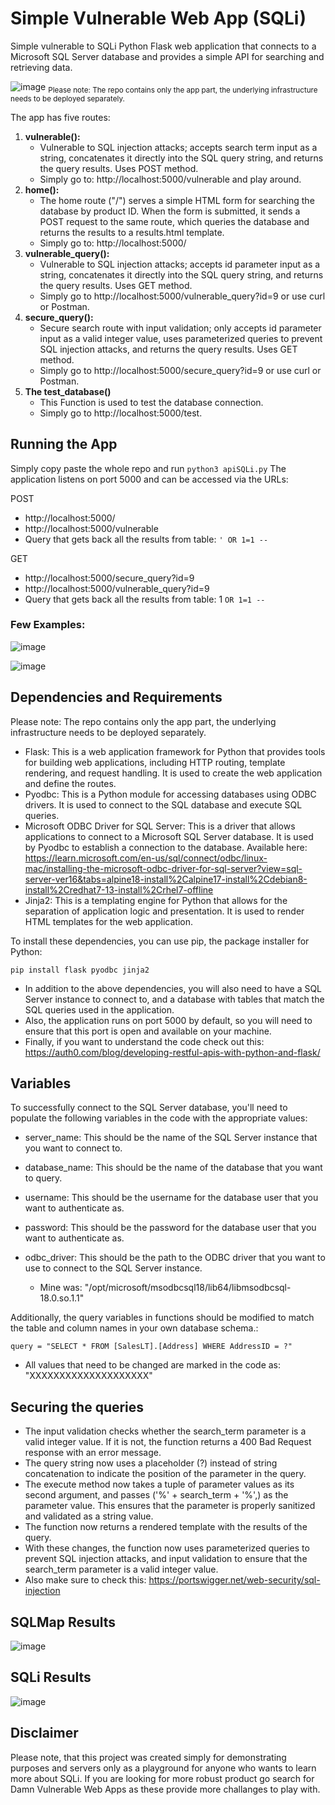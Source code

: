 # Simple Vulnerable Web App (SQLi)
Simple vulnerable to SQLi Python Flask web application that connects to a Microsoft SQL Server database and provides a simple API for searching and retrieving data.

![image](https://user-images.githubusercontent.com/121772502/231738945-201f9836-f6ab-45d1-8107-6d47413ea1af.png)
<sub>Please note: The repo contains only the app part, the underlying infrastructure needs to be deployed separately.</sub>

The app has five routes:

 1. **vulnerable():** 
    - Vulnerable to SQL injection attacks; accepts search term input as a string, concatenates it directly into the SQL query string, and returns the query results. Uses POST method. 
    - Simply go to: http://localhost:5000/vulnerable and play around.
 2. **home():** 
    - The home route ("/") serves a simple HTML form for searching the database by product ID. When the form is submitted, it sends a POST request to the same route, which queries the database and returns the results to a results.html template. 
    - Simply go to: http://localhost:5000/
3. **vulnerable_query():** 
    - Vulnerable to SQL injection attacks; accepts id parameter input as a string, concatenates it directly into the SQL query string, and returns the query results. Uses GET method. 
    - Simply go to http://localhost:5000/vulnerable_query?id=9 or use curl or Postman.
4. **secure_query():** 
    - Secure search route with input validation; only accepts id parameter input as a valid integer value, uses parameterized queries to prevent SQL injection attacks, and returns the query results. Uses GET method. 
    - Simply go to http://localhost:5000/secure_query?id=9 or use curl or Postman.
5. **The test_database()** 
    - This Function is used to test the database connection. 
    - Simply go to http://localhost:5000/test.

## Running the App

Simply copy paste the whole repo and run ```python3 apiSQLi.py```
The application listens on port 5000 and can be accessed via the URLs:

POST
- http://localhost:5000/
- http://localhost:5000/vulnerable
- Query that gets back all the results from table: ```' OR 1=1 --```

GET
- http://localhost:5000/secure_query?id=9
- http://localhost:5000/vulnerable_query?id=9
- Query that gets back all the results from table: 1 ```OR 1=1 --```

### Few Examples:

![image](https://user-images.githubusercontent.com/121772502/231851870-3b52f8d1-f183-4ea8-9cd2-122c5238639d.png)

![image](https://user-images.githubusercontent.com/121772502/231852002-f0abdd22-40cf-455b-9f80-84ac4f21ac0d.png)


## Dependencies and Requirements

Please note: The repo contains only the app part, the underlying infrastructure needs to be deployed separately.

- Flask: This is a web application framework for Python that provides tools for building web applications, including HTTP routing, template rendering, and request handling. It is used to create the web application and define the routes.
- Pyodbc: This is a Python module for accessing databases using ODBC drivers. It is used to connect to the SQL database and execute SQL queries.
- Microsoft ODBC Driver for SQL Server: This is a driver that allows applications to connect to a Microsoft SQL Server database. It is used by Pyodbc to establish a connection to the database. Available here: https://learn.microsoft.com/en-us/sql/connect/odbc/linux-mac/installing-the-microsoft-odbc-driver-for-sql-server?view=sql-server-ver16&tabs=alpine18-install%2Calpine17-install%2Cdebian8-install%2Credhat7-13-install%2Crhel7-offline
- Jinja2: This is a templating engine for Python that allows for the separation of application logic and presentation. It is used to render HTML templates for the web application.

To install these dependencies, you can use pip, the package installer for Python:

```
pip install flask pyodbc jinja2
```

- In addition to the above dependencies, you will also need to have a SQL Server instance to connect to, and a database with tables that match the SQL queries used in the application.
- Also, the application runs on port 5000 by default, so you will need to ensure that this port is open and available on your machine.
- Finally, if you want to understand the code check out this: https://auth0.com/blog/developing-restful-apis-with-python-and-flask/

## Variables

To successfully connect to the SQL Server database, you'll need to populate the following variables in the code with the appropriate values:

- server_name: This should be the name of the SQL Server instance that you want to connect to.
- database_name: This should be the name of the database that you want to query.
- username: This should be the username for the database user that you want to authenticate as.
- password: This should be the password for the database user that you want to authenticate as.
- odbc_driver: This should be the path to the ODBC driver that you want to use to connect to the SQL Server instance. 

    - Mine was: "/opt/microsoft/msodbcsql18/lib64/libmsodbcsql-18.0.so.1.1"

Additionally, the query variables in functions should be modified to match the table and column names in your own database schema.:

```
query = "SELECT * FROM [SalesLT].[Address] WHERE AddressID = ?"
```

- All values that need to be changed are marked in the code as: "XXXXXXXXXXXXXXXXXXXX"

## Securing the queries

-  The input validation checks whether the search_term parameter is a valid integer value. If it is not, the function returns a 400 Bad Request response with an error message.
- The query string now uses a placeholder (?) instead of string concatenation to indicate the position of the parameter in the query.
- The execute method now takes a tuple of parameter values as its second argument, and passes ('%' + search_term + '%',) as the parameter value. This ensures that the parameter is properly sanitized and validated as a string value.
- The function now returns a rendered template with the results of the query.
- With these changes, the function now uses parameterized queries to prevent SQL injection attacks, and input validation to ensure that the search_term parameter is a valid integer value.
- Also make sure to check this: https://portswigger.net/web-security/sql-injection

## SQLMap Results

![image](https://user-images.githubusercontent.com/121772502/231740531-17eff377-197d-437c-a758-74c4289a85b1.png)

## SQLi Results

![image](https://user-images.githubusercontent.com/121772502/231852130-71fe4527-7ec3-4adc-b58d-ad9fdf5d4f06.png)


## Disclaimer
Please note, that this project was created simply for demonstrating purposes and servers only as a playground for anyone who wants to learn more about SQLi. If you are looking for more robust product go search for Damn Vulnerable Web Apps as these provide more challanges to play with. 
